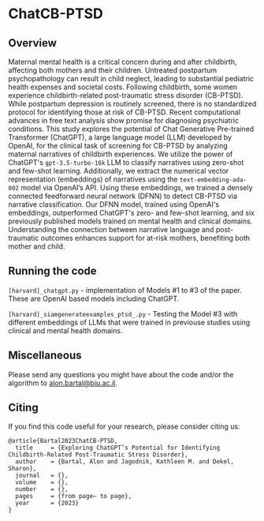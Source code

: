 # ChatCB-PTSD

## Overview
Maternal mental health is a critical concern during and after childbirth, affecting both mothers and their children. 
Untreated postpartum psychopathology can result in child neglect, leading to substantial pediatric health expenses and societal costs. 
Following childbirth, some women experience childbirth-related post-traumatic stress disorder (CB-PTSD). 
While postpartum depression is routinely screened, there is no standardized protocol for identifying those at risk of CB-PTSD. 
Recent computational advances in free text analysis show promise for diagnosing psychiatric conditions.
This study explores the potential of Chat Generative Pre-trained Transformer (ChatGPT), a large language model (LLM) developed by OpenAI, for the clinical task of screening for CB-PTSD by analyzing maternal narratives of childbirth experiences.
We utilize the power of ChatGPT's `gpt-3.5-turbo-16k` LLM to classify narratives using zero-shot and few-shot learning.
Additionally, we extract the numerical vector representation (embeddings) of narratives using the `text-embedding-ada-002` model via OpenAI’s API.
Using these embeddings, we trained a densely connected feedforward neural network (DFNN) to detect CB-PTSD via narrative classification.
Our DFNN model, trained using OpenAI's embeddings, outperformed ChatGPT's zero- and few-shot learning, and six previously published models trained on mental health and clinical domains.
Understanding the connection between narrative language and post-traumatic outcomes enhances support for at-risk mothers, benefiting both mother and child.

## Running the code
`[harvard]_chatgpt.py` - implementation of Models \#1 to \#3 of the paper. These are OpenAI based models including ChatGPT.

`[harvard]_siamgenerateexamples_ptsd_.py` - Testing the Model \#3 with different embeddings of LLMs that were trained in previouse studies using clinical and mental health domains.


## Miscellaneous
Please send any questions you might have about the code and/or the algorithm to alon.bartal@biu.ac.il.

## Citing
If you find this code useful for your research, please consider citing us:
```
@article{Bartal2023ChatCB-PTSD,
  title     = {Exploring ChatGPT’s Potential for Identifying Childbirth-Related Post-Traumatic Stress Disorder},
  author    = {Bartal, Alon and Jagodnik, Kathleen M. and Dekel, Sharon},
  journal   = {},
  volume    = {},
  number    = {},
  pages     = {from page– to page},
  year      = {2023}
}
